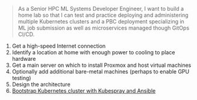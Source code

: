 >As a Senior HPC ML Systems Developer Engineer, I want to build a home lab so that I can test and practice deploying and administering multiple Kubernetes clusters and a PBC deployment specializing in ML job submission as well as microservices managed though GitOps CI/CD.

1. Get a high-speed Internet connection
2. Identify a location at home with enough power to cooling to place hardware
3. Get a main server on which to install Proxmox and host virtual machines
4. Optionally add additional bare-metal machines (perhaps to enable GPU testing)
5. Design the architecture 
6. [Bootstrap Kubernetes cluster with Kubespray and Ansible](Bootstrap%20Kubernetes%20cluster%20with%20Kubespray%20and%20Ansible.md)